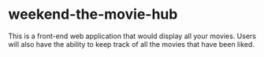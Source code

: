 # weekend-the-movie-hub
This is a front-end web application that would display all your movies. Users will also have the ability to keep track of all the movies that have been liked.
